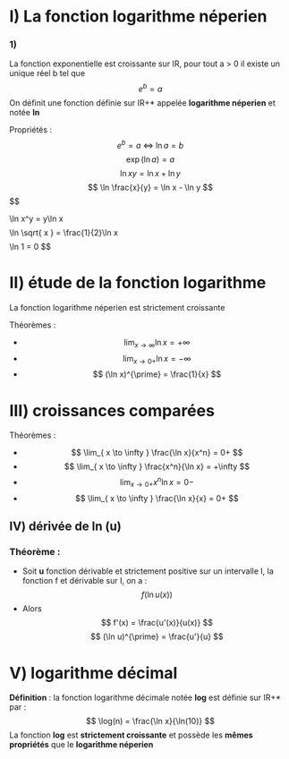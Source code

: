 
# I) La fonction logarithme néperien
### 1)  
La fonction exponentielle est croissante sur IR, pour tout a > 0 il existe un unique réel b tel que $$
e^b = a
$$
On définit une fonction définie sur IR+* appelée **logarithme néperien** et notée **ln** 

Propriétés : $$
e^b = a \text{ <=> } \ln a = b
$$
$$
\exp(\ln a)=a
$$
$$
\ln xy = \ln x + \ln y
$$
$$
\ln \frac{x}{y} = \ln x - \ln y
$$
$$

$$
$$
\ln x^y = y\ln x
$$
$$
\ln \sqrt{ x } = \frac{1}{2}\ln x
$$
$$
\ln 1 = 0
$$


# II) étude de la fonction logarithme 

La fonction logarithme néperien est strictement croissante 

Théorèmes : 
- $$
\lim_{ x \to \infty } \ln x = +\infty
$$
- $$
\lim_{ x \to 0+ } \ln x = -\infty
$$
- $$
(\ln x)^{\prime} = \frac{1}{x}
$$

# III) croissances comparées

Théorèmes : 
- $$
\lim_{ x \to \infty } \frac{\ln x}{x^n} = 0+
$$
- $$
\lim_{ x \to \infty } \frac{x^n}{\ln x} = +\infty
$$
- $$
\lim_{ x \to 0+ } x^n \ln x = 0-
$$
- $$
\lim_{ x \to \infty } \frac{\ln x}{x} = 0+
$$

## IV) dérivée de ln (u)


### Théorème : 
- Soit **u** fonction dérivable et strictement positive sur un intervalle I, la fonction f et dérivable sur I, on a :  $$
f(\ln u(x))
$$
- Alors $$
f'(x) = \frac{u'(x)}{u(x)}
$$$$
(\ln u)^{\prime} = \frac{u'}{u}
$$

# V) logarithme décimal

**Définition** : la fonction logarithme décimale notée **log** est définie sur IR+* par : $$
\log(n) = \frac{\ln x}{\ln(10)}
$$
La fonction **log** est **strictement croissante** et possède les **mêmes propriétés** que le **logarithme néperien**




